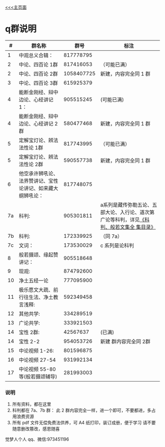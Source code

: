 [<<<主页面](../index.md)

# q群说明

|#|群名称|群号|标注|
|--|------|----|--|
|1| 中观总义合辑： |817778795 |
|2 |中论、四百论 1群 |817416053 |（可能已满）|
|2| 中论、四百论 2群| 1058407725 |新建，内容完全同 1 群|
|3 |中论、四百论 3群|615925379 |
|4 |能断金刚经、辩中边论、心经讲记 1： |905515245 |(可能已满)|
|4| 能断金刚经、辩中边论、心经讲记 2 群| 580477468|新建，内容完全同 1 群 |
|5 |定解宝灯论、辨法法性论 1群| 817743995 |（可能已满）|
|5| 定解宝灯论、辨法法性论 2群|590557738 |新建，内容完全同 1 群 |
|6 |他空承许狮吼论、法界赞讲记、宝性论讲记、如来藏大纲狮吼论： |817748075 |
|7a| 科判: |905301811 |a系列是藏传弥勒五论、五部大论、入行论、道次第广论等科判，详见[《科判、般若文集全 集目录》](./md/a.md)|
|7b| 科判: |172339925 |（同 7a）|b 系列是汉传佛经科判|
|7c| 文词： |173530029 |c 系列是论科判|
|8 |般若摄颂、缘起赞讲记： |905518648 |
|9 |现观: |874792600 |
|10| 净土五经一论 |777095900 |
|11| 极乐愿文大疏、前行往生法、净土教言浅释: |592349458 |
|12| 其他共学: |334289519 |
|13| 广论共学: |333921503 |
|14| 宝性 2群:|42567637 |(已满) |
|14| 宝性 2-2| 954053726|新建 群内容完全同 2群| |
|15| 中论视频 1-26: |801596875 |
|16 |中论视频 27-54 |931992134 |
|17 |中论视频 55-80 等(般若摄颂辅导) |281993003 |

### 说明
1. 所有资料，都在这里 
1. 科判都在 7a、7b 群： 此 2 群内容完全一样，进一个即可，不要都进，多占用浪费资源 
1. 所有 pdf 文件无偿免费法供养，可 A4 纸打印，装订成册，便于学习 请不要随意删改篡改，感恩随喜 

觉梦人个人 qq、微信:973451196 
